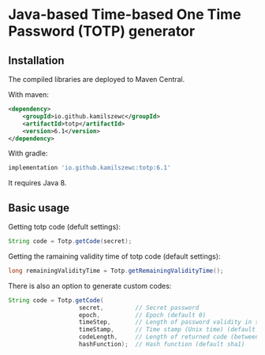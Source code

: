 # Java-based Time-based One Time Password (TOTP) generator

## Installation

The compiled libraries are deployed to Maven Central.

With maven:

```xml
<dependency>
    <groupId>io.github.kamilszewc</groupId>
    <artifactId>totp</artifactId>
    <version>6.1</version>
</dependency>
```

With gradle:

```groovy
implementation 'io.github.kamilszewc:totp:6.1'
```

It requires Java 8.

## Basic usage

Getting totp code (defult settings):
```java
String code = Totp.getCode(secret);
```

Getting the ramaining validity time of totp code (default settings):
```java
long remainingValidityTime = Totp.getRemainingValidityTime();
```

There is also an option to generate custom codes:
```java
String code = Totp.getCode(
                    secret,         // Secret password
                    epoch,          // Epoch (default 0)
                    timeStep,       // Length of password validity in seconds (default 30)
                    timeStamp,      // Time stamp (Unix time) (default now)
                    codeLength,     // Length of returned code (between 1 and 9, default 6)
                    hashFunction);  // Hash function (default sha1)
```
